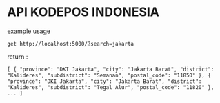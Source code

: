 # API KODEPOS INDONESIA

example usage

`get http://localhost:5000/?search=jakarta`

return : 

`[
  {
    "province": "DKI Jakarta",
    "city": "Jakarta Barat",
    "district": "Kalideres",
    "subdistrict": "Semanan",
    "postal_code": "11850"
  },
  {
    "province": "DKI Jakarta",
    "city": "Jakarta Barat",
    "district": "Kalideres",
    "subdistrict": "Tegal Alur",
    "postal_code": "11820"
  },
  ...
]`
